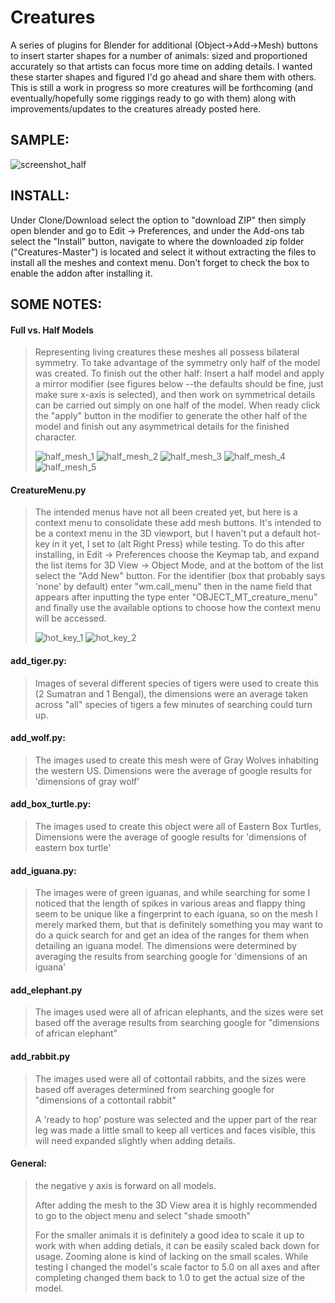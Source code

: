 # Creatures
<p>A series of plugins for Blender for additional (Object->Add->Mesh) buttons to insert starter shapes for a number of animals: sized and proportioned accurately so that artists can focus more time on adding details.
I wanted these starter shapes and figured I'd go ahead and share them with others. This is still a work in progress so more creatures will be forthcoming (and eventually/hopefully some riggings ready to go with them) along with improvements/updates to the creatures already posted here.</p>


<h2>SAMPLE:</h2>

![screenshot_half](https://user-images.githubusercontent.com/50467171/83947672-7ece7e00-a7e6-11ea-9c50-af99435ea867.png)



<h2>INSTALL:</h2>
 
 Under Clone/Download select the option to "download ZIP" then simply open blender and go to Edit -> Preferences, and under the Add-ons tab select the "Install" button, navigate to where the downloaded zip folder ("Creatures-Master") is located and select it without extracting the files to install all the meshes and context menu. Don't forget to check the box to enable the addon after installing it.






<h2>SOME NOTES:</h2>


<h4>Full vs. Half Models</h4>

<blockquote>
 Representing living creatures these meshes all possess bilateral symmetry. To take advantage of the symmetry only half of the model was created. To finish out the other half: Insert a half model and apply a mirror modifier (see figures below --the defaults should be fine, just make sure x-axis is selected), and then work on symmetrical details can be carried out simply on one half of the model. When ready click the "apply" button in the modifier to generate the other half of the model and finish out any asymmetrical details for the finished character.
 
 ![half_mesh_1](https://user-images.githubusercontent.com/50467171/83579334-f9597e00-a506-11ea-9d8e-9dddfbe70cae.png)
![half_mesh_2](https://user-images.githubusercontent.com/50467171/83579335-f9f21480-a506-11ea-8974-11e8b9fa2e76.png)
![half_mesh_3](https://user-images.githubusercontent.com/50467171/83579337-f9f21480-a506-11ea-929b-ca4f9a35c1f9.png)
![half_mesh_4](https://user-images.githubusercontent.com/50467171/83579340-fa8aab00-a506-11ea-8f20-ae2962f9ca73.png)
![half_mesh_5](https://user-images.githubusercontent.com/50467171/83579342-fa8aab00-a506-11ea-8f78-2cd66f05dcfe.png)
 </blockquote>

<h4>CreatureMenu.py</h4>
  
  <blockquote>
 The intended menus have not all been created yet, but here is a context menu to consolidate these add mesh buttons. It's intended to be a context menu in the 3D viewport, but I haven't put a default hot-key in it yet, I set to (alt Right Press) while testing. To do this after installing, in Edit -> Preferences choose the Keymap tab, and expand the list items for 3D View -> Object Mode, and at the bottom of the list select the "Add New" button. For the identifier (box that probably says 'none' by default) enter "wm.call_menu" then in the name field that appears after inputting the type enter "OBJECT_MT_creature_menu" and finally use the available options to choose how the context menu will be accessed.


![hot_key_1](https://user-images.githubusercontent.com/50467171/83681432-67a64b00-a5b0-11ea-832f-adfe4ec53bd2.png)
![hot_key_2](https://user-images.githubusercontent.com/50467171/83681431-670db480-a5b0-11ea-92bc-33d80af8c9f3.png)
</blockquote>


    

  <h4>add_tiger.py:</h4>
  
   <blockquote>Images of several different species of tigers were used to create this (2 Sumatran and 1 Bengal), the dimensions were an average taken across "all" species of tigers a few minutes of searching could turn up.</blockquote>




  <h4>add_wolf.py:</h4>
  
   <blockquote>The images used to create this mesh were of Gray Wolves inhabiting the western US. Dimensions were the average of google results for 'dimensions of gray wolf'</blockquote>


  <h4>add_box_turtle.py:</h4>
  
   <blockquote>The images used to create this object were all of Eastern Box Turtles, Dimensions were the average of google results for 'dimensions of eastern box turtle'</blockquote>
   

 
 <h4>add_iguana.py:</h4>
   <blockquote>The images were of green iguanas, and while searching for some I noticed that the length of spikes in various areas and flappy thing seem to be unique like a fingerprint to each iguana, so on the mesh I merely marked them, but that is definitely something you may want to do a quick search for and get an idea of the ranges for them when detailing an iguana model.
   The dimensions were determined by averaging the results from searching google for 'dimensions of an iguana'</blockquote>
   
   
<h4>add_elephant.py</h4>
<blockquote>
 The images used were all of african elephants, and the sizes were set based off the average results from searching google for "dimensions of african elephant"
 </blockquote>



<h4>add_rabbit.py</h4>
<blockquote>
 The images used were all of cottontail rabbits, and the sizes were based off averages determined from searching google for "dimensions of a cottontail rabbit"
 
 A 'ready to hop' posture was selected and the upper part of the rear leg was made a little small to keep all vertices and faces visible, this will need expanded slightly when adding details.
 </blockquote>


<h4>General:</h4>
  
<blockquote>
the negative y axis is forward on all models.
 
After adding the mesh to the 3D View area it is highly recommended to go to the object menu and select "shade smooth"

For the smaller animals it is definitely a good idea to scale it up to work with when adding detials, it can be easily scaled back down for usage. Zooming alone is kind of lacking on the small scales. While testing I changed the model's scale factor to 5.0 on all axes and after completing changed them back to 1.0 to get the actual size of the model.
</blockquote>
   



